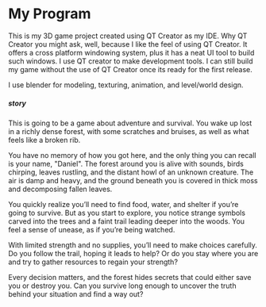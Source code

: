 # My Program

This is my 3D game project created using QT Creator as my IDE. Why QT Creator you might ask, well, because I like the feel of using QT Creator. It offers a cross platform windowing system, plus it has a neat UI tool to build such windows. I use QT creator to make development tools. I can still build my game without the use of QT Creator once its ready for the first release. 

I use blender for modeling, texturing, animation, and level/world design. 


##### story

This is going to be a game about adventure and survival. You wake up lost in a richly dense forest, with some scratches and bruises, as well as what feels like a broken rib.

You have no memory of how you got here, and the only thing you can recall is your name, "Daniel". The forest around you is alive with sounds, birds chirping, leaves rustling, and the distant howl of an unknown creature. The air is damp and heavy, and the ground beneath you is covered in thick moss and decomposing fallen leaves. 

You quickly realize you’ll need to find food, water, and shelter if you’re going to survive. But as you start to explore, you notice strange symbols carved into the trees and a faint trail leading deeper into the woods. You feel a sense of unease, as if you’re being watched.

With limited strength and no supplies, you’ll need to make choices carefully. Do you follow the trail, hoping it leads to help? Or do you stay where you are and try to gather resources to regain your strength?

Every decision matters, and the forest hides secrets that could either save you or destroy you. Can you survive long enough to uncover the truth behind your situation and find a way out?

 

